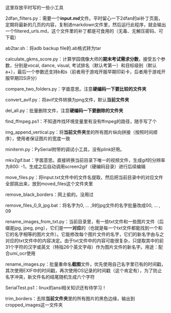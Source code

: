 这里存放平时写的一些小工具

2dfan_filters.py：需要一个**input.md**文件。平时留心一下2dfan的ai补丁页面，定期将最新的几页的内容，复制进markdown文件里，然后运行此程序，就会输出一个filtered_urls.md，这个文件里的补丁都是可食用的（无毒、无解压密码、可下载）

ab2tar.sh：将adb backup file的.ab格式转为tar

calculate_gkms_score.py：计算学园偶像大师的**期末考试需求分数**，接受五个参数，分别是vocal, dance, visual, 考试排名（默认考第一）和目标级别（默认a+），最后一个参数还支持b和s（前者用于游戏开服早期印彩卡，后者用于游戏开服早期凹S评分）

compare_two_folders.py：字面意思。注意**硬编码一下要比较的文件夹**

convert_avif.py：将avif文件转换为png文件，默认**当前文件夹**

del_all.py：批量删除文件，注意**硬编码一下要删除的文件夹**

find_ffmpeg.ps1：不知道咋找环境变量里有没有ffmpeg的路径，随手写了个

img_append_vertical.py：将**当前文件夹**里的所有图片纵向拼接（按照时间顺序），使用者保证图片的宽度一致

miniterm.py：PySerial附带的调试小工具，没有plink好用。

mkv2gif.bat：字面意思。直接转换当前目录下唯一的视频文件，生成gif的分辨率为800: -1，生成之后自动调用screen2gif（硬编码目录）进行后续编辑

move_files.py：将input.txt文件中的文件名提取，然后把当前目录中的对应文件全部挑出来，放到moved_files这个文件夹里

remove_black_borders：网上偷的。没用过

remove_files_0_9_jpg.bat：将名字为0, ... ,9的jpg文件的名字批量改成00, ... , 09

rename_images_from_txt.py：当前目录里，有一些txt文件和一些图片文件（后缀是jpg, jpeg, png），它们是**一一对应**的（也就是每一个txt文件都能找到一个和它的名字相等的图片文件）。它能修改每个图片文件的名字，它们的新名字由与之对应的txt文件中的内容决定。由于txt文件中的内容可能很复杂，只提取其中的前31个字符的汉字或英文（特指26个英文字母）作为图片文件的新名字。用途：配合umi_ocr使用

rename_images.py：批量重命名**截图**文件，优先使用自己名字里已有的时间戳，其次使用EXIF中的时间戳，再次使用OS记录的时间戳（这个肯定有），为了防止名字冲突，新文件名的结尾随机生成六个字符

SerialTest.ps1：linux的ansi相关知识还有待学习！

trim_borders：去除**当前文件夹**里的所有图片的黑色边缘，输出到cropped_images这一文件夹
